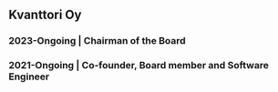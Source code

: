 ## Kvanttori Oy

### 2023-Ongoing | Chairman of the Board

### 2021-Ongoing | Co-founder, Board member and Software Engineer
